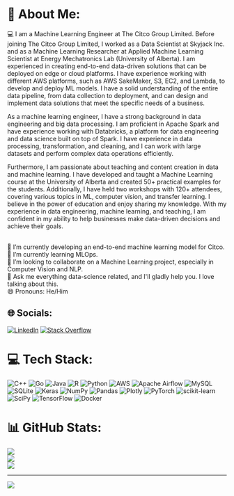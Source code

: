# 💫 About Me:
‍💻 I am a Machine Learning Engineer at The Citco Group Limited. Before joining The Citco Group Limited, I worked as a Data Scientist at Skyjack Inc. and as a Machine Learning Researcher at Applied Machine Learning Scientist at Energy Mechatronics Lab (University of Alberta). I am experienced in creating end-to-end data-driven solutions that can be deployed on edge or cloud platforms. I have experience working with different AWS platforms, such as AWS SakeMaker, S3, EC2, and Lambda, to develop and deploy ML models. I have a solid understanding of the entire data pipeline, from data collection to deployment, and can design and implement data solutions that meet the specific needs of a business.

As a machine learning engineer, I have a strong background in data engineering and big data processing. I am proficient in Apache Spark and have experience working with Databricks, a platform for data engineering and data science built on top of Spark. I have experience in data processing, transformation, and cleaning, and I can work with large datasets and perform complex data operations efficiently.

Furthermore, I am passionate about teaching and content creation in data and machine learning. I have developed and taught a Machine Learning course at the University of Alberta and created 50+ practical examples for the students. Additionally, I have held two workshops with 120+ attendees, covering various topics in ML, computer vision, and transfer learning. I believe in the power of education and enjoy sharing my knowledge. With my experience in data engineering, machine learning, and teaching, I am confident in my ability to help businesses make data-driven decisions and achieve their goals.

<br>🔭 I’m currently developing an end-to-end machine learning model for Citco.<br>🌱 I’m currently learning MLOps.<br>👯 I’m looking to collaborate on a Machine Learning project, especially in Computer Vision and NLP.<br>💬 Ask me everything data-science related, and I'll gladly help you. I love talking about this.<br>😄 Pronouns: He/Him


## 🌐 Socials:
[![LinkedIn](https://img.shields.io/badge/LinkedIn-%230077B5.svg?logo=linkedin&logoColor=white)](https://linkedin.com/in/arminnorouzi) [![Stack Overflow](https://img.shields.io/badge/-Stackoverflow-FE7A16?logo=stack-overflow&logoColor=white)](https://stackoverflow.com/users/19596892) 

# 💻 Tech Stack:
![C++](https://img.shields.io/badge/c++-%2300599C.svg?style=flat&logo=c%2B%2B&logoColor=white) ![Go](https://img.shields.io/badge/go-%2300ADD8.svg?style=flat&logo=go&logoColor=white) ![Java](https://img.shields.io/badge/java-%23ED8B00.svg?style=flat&logo=java&logoColor=white) ![R](https://img.shields.io/badge/r-%23276DC3.svg?style=flat&logo=r&logoColor=white) ![Python](https://img.shields.io/badge/python-3670A0?style=flat&logo=python&logoColor=ffdd54) ![AWS](https://img.shields.io/badge/AWS-%23FF9900.svg?style=flat&logo=amazon-aws&logoColor=white) ![Apache Airflow](https://img.shields.io/badge/Apache%20Airflow-017CEE?style=flat&logo=Apache%20Airflow&logoColor=white) ![MySQL](https://img.shields.io/badge/mysql-%2300f.svg?style=flat&logo=mysql&logoColor=white) ![SQLite](https://img.shields.io/badge/sqlite-%2307405e.svg?style=flat&logo=sqlite&logoColor=white) ![Keras](https://img.shields.io/badge/Keras-%23D00000.svg?style=flat&logo=Keras&logoColor=white) ![NumPy](https://img.shields.io/badge/numpy-%23013243.svg?style=flat&logo=numpy&logoColor=white) ![Pandas](https://img.shields.io/badge/pandas-%23150458.svg?style=flat&logo=pandas&logoColor=white) ![Plotly](https://img.shields.io/badge/Plotly-%233F4F75.svg?style=flat&logo=plotly&logoColor=white) ![PyTorch](https://img.shields.io/badge/PyTorch-%23EE4C2C.svg?style=flat&logo=PyTorch&logoColor=white) ![scikit-learn](https://img.shields.io/badge/scikit--learn-%23F7931E.svg?style=flat&logo=scikit-learn&logoColor=white) ![SciPy](https://img.shields.io/badge/SciPy-%230C55A5.svg?style=flat&logo=scipy&logoColor=%white) ![TensorFlow](https://img.shields.io/badge/TensorFlow-%23FF6F00.svg?style=flat&logo=TensorFlow&logoColor=white) ![Docker](https://img.shields.io/badge/docker-%230db7ed.svg?style=flat&logo=docker&logoColor=white)
# 📊 GitHub Stats:
![](https://github-readme-stats.vercel.app/api?username=arminnorouzi&theme=dark&hide_border=false&include_all_commits=false&count_private=false)<br/>
![](https://github-readme-streak-stats.herokuapp.com/?user=arminnorouzi&theme=dark&hide_border=false)<br/>
![](https://github-readme-stats.vercel.app/api/top-langs/?username=arminnorouzi&theme=dark&hide_border=false&include_all_commits=false&count_private=false&layout=compact)

---
[![](https://visitcount.itsvg.in/api?id=arminnorouzi&icon=0&color=3)](https://visitcount.itsvg.in)

<!-- Proudly created with GPRM ( https://gprm.itsvg.in ) -->
